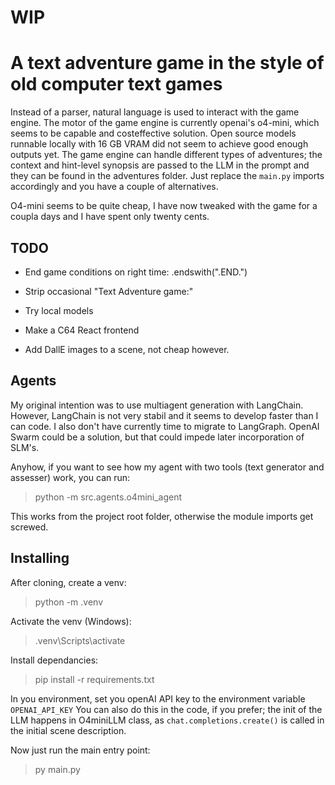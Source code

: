 # WIP

# A text adventure game in the style of old computer text games

Instead of a parser, natural language is used to interact with the game engine. The motor of the game engine is currently openai's o4-mini, which seems to be capable and costeffective solution. Open source models runnable locally with 16 GB VRAM did not seem to achieve good enough outputs yet. The game engine can handle different types of adventures; the context and hint-level synopsis are passed to the LLM in the prompt and they can be found in the adventures folder. Just replace the `main.py` imports accordingly and you have a couple of alternatives.

O4-mini seems to be quite cheap, I have now tweaked with the game for a coupla days and I have spent only twenty cents.

## TODO

- End game conditions on right time: .endswith(".END.")
- Strip occasional "Text Adventure game:"

- Try local models
- Make a C64 React frontend
- Add DallE images to a scene, not cheap however.

## Agents

My original intention was to use multiagent generation with LangChain. However, LangChain is not very stabil and it seems to develop faster than I can code. I also don't have currently time to migrate to LangGraph. OpenAI Swarm could be a solution, but that could impede later incorporation of SLM's.

Anyhow, if you want to see how my agent with two tools (text generator and assesser) work, you can run:

>python -m src.agents.o4mini_agent

This works from the project root folder, otherwise the module imports get screwed.

## Installing

After cloning, create a venv:
>python -m .venv

Activate the venv (Windows):
>.venv\Scripts\activate

Install dependancies:
>pip install -r requirements.txt

In you environment, set you openAI API key to the environment variable `OPENAI_API_KEY`
You can also do this in the code, if you prefer; the init of the LLM happens in O4miniLLM class, as `chat.completions.create()` is called in the initial scene description.

Now just run the main entry point:
>py main.py
